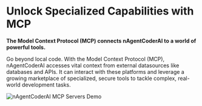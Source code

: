 # Unlock Specialized Capabilities with MCP

**The Model Context Protocol (MCP) connects nAgentCoderAI to a world of powerful tools.**

Go beyond local code. With the Model Context Protocol (MCP), nAgentCoderAI accesses vital context from external datasources like databases and APIs. It can interact with these platforms and leverage a growing marketplace of specialized, secure tools to tackle complex, real-world development tasks.

![nAgentCoderAI MCP Servers Demo](https://storage.googleapis.com/cline_public_images/docs/assets/clines-mcp-servers-4_compress.webp)
